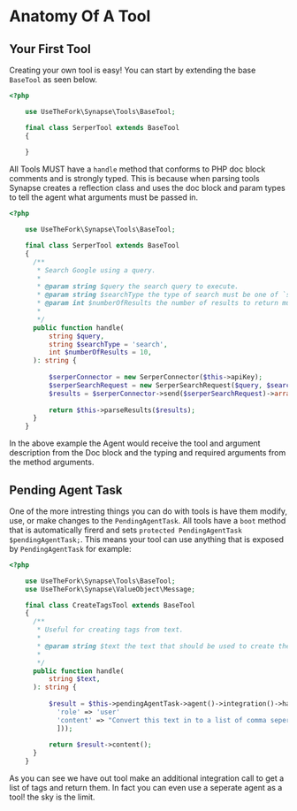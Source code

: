 # Anatomy Of A Tool

## Your First Tool
Creating your own tool is easy! You can start by extending the base `BaseTool` as seen below.

```php
<?php

    use UseTheFork\Synapse\Tools\BaseTool;

    final class SerperTool extends BaseTool
    {
    
    }
```

All Tools MUST have a `handle` method that conforms to PHP doc block comments and is strongly typed. This is because when parsing tools Synapse creates a reflection class and uses the doc block and param types to tell the agent what arguments must be passed in.

```php
<?php

    use UseTheFork\Synapse\Tools\BaseTool;

    final class SerperTool extends BaseTool
    {
      /**
       * Search Google using a query.
       *
       * @param string $query the search query to execute.
       * @param string $searchType the type of search must be one of `search`, `places`, `news`.  (usually search).
       * @param int $numberOfResults the number of results to return must be one of `10`, `20`, `30`, `40`, `50` (usually `10`).
       *
       */
      public function handle(
          string $query,
          string $searchType = 'search',
          int $numberOfResults = 10,
      ): string {
  
          $serperConnector = new SerperConnector($this->apiKey);
          $serperSearchRequest = new SerperSearchRequest($query, $searchType, $numberOfResults);
          $results = $serperConnector->send($serperSearchRequest)->array();
  
          return $this->parseResults($results);
      }
    }
```

In the above example the Agent would receive the tool and argument description from the Doc block and the typing and required arguments from the method arguments.

## Pending Agent Task
One of the more intresting things you can do with tools is have them modify, use, or make changes to the `PendingAgentTask`. All tools have a `boot` method that is automatically firerd and sets `protected PendingAgentTask $pendingAgentTask;`. This means your tool can use anything that is exposed by `PendingAgentTask` for example:


```php
<?php

    use UseTheFork\Synapse\Tools\BaseTool;
    use UseTheFork\Synapse\ValueObject\Message;

    final class CreateTagsTool extends BaseTool
    {
      /**
       * Useful for creating tags from text.
       *
       * @param string $text the text that should be used to create the tags.
       *
       */
      public function handle(
          string $text,
      ): string {
  
          $result = $this->pendingAgentTask->agent()->integration()->handleCompletion(Message::make([
            'role' => 'user'
            'content' => "Convert this text in to a list of comma seperated tags. {$text}"
            ]));
  
          return $result->content();
      }
    }
```

As you can see we have out tool make an additional integration call to get a list of tags and return them. In fact you can even use a seperate agent as a tool! the sky is the limit.
